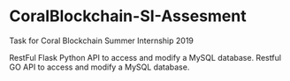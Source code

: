 # CoralBlockchain-SI-Assesment
Task for Coral Blockchain Summer Internship 2019

RestFul Flask Python API to access and modify a MySQL database.
Restful GO API to access and modify a MySQL database. 
